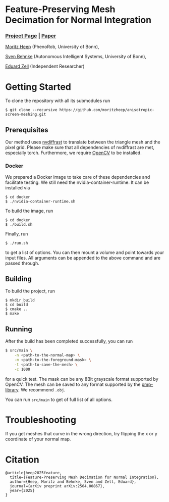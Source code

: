 # Feature-Preserving Mesh Decimation for Normal Integration
### [Project Page](https://moritzheep.github.io/anisotropic-screen-meshing/) | [Paper](https://arxiv.org/abs/2504.00867)


[Moritz Heep](https://moritzheep.github.io/) (PhenoRob, University of Bonn),

[Sven Behnke](https://www.ais.uni-bonn.de/behnke/) (Autonomous Intelligent Systems, University of Bonn),

[Eduard Zell](http://www.eduardzell.com/) (Independent Researcher)

# Getting Started
To clone the repository with all its submodules run
```Shell
$ git clone --recursive https://github.com/moritzheep/anisotropic-screen-meshing.git
```

## Prerequisites
Our method uses [nvdiffrast](https://github.com/NVlabs/nvdiffrast) to translate between the triangle mesh and the pixel grid. Please make sure that all dependencies of nvdiffrast are met, especially torch. Furthermore, we require [OpenCV](https://opencv.org/) to be installed.
### Docker
We prepared a Docker image to take care of these dependencies and facilitate testing. We still need the nvidia-container-runtime. It can be installed via
```Shell
$ cd docker
$ ./nvidia-container-runtime.sh
```
To build the image, run
```Shell
$ cd docker
$ ./build.sh
```
Finally, run
```Shell
$ ./run.sh
```
to get a list of options. You can then mount a volume and point towards your input files. All arguments can be appended to the above command and are passed through.
## Building
To build the project, run
```Shell
$ mkdir build
$ cd build
$ cmake ..
$ make
```

## Running
After the build has been completed successfully, you can run
```sh
$ src/main \
    -n <path-to-the-normal-map> \
    -m <path-to-the-foreground-mask> \
    -t <path-to-save-the-mesh> \
    -c 1000
```
for a quick test. The mask can be any 8Bit grayscale format supported by OpenCV. The mesh can be saved to any format supported by the [pmp-library](https://github.com/pmp-library/pmp-library). We recommend `.obj`.

You can run `src/main` to get of full list of all options.

# Troubleshooting
If you get meshes that curve in the wrong direction, try flipping the x or y coordinate of your normal map.

# Citation
```
@article{heep2025feature,
  title={Feature-Preserving Mesh Decimation for Normal Integration},
  author={Heep, Moritz and Behnke, Sven and Zell, Eduard},
  journal={arXiv preprint arXiv:2504.00867},
  year={2025}
}
```
